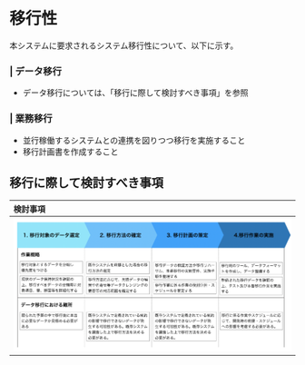 # 移行性
本システムに要求されるシステム移行性について、以下に示す。

### | データ移行
* データ移行については、「移行に際して検討すべき事項」を参照

### | 業務移行
* 並行稼働するシステムとの連携を図りつつ移行を実施すること
* 移行計画書を作成すること


## 移行に際して検討すべき事項
|検討事項|
|:---|
|![image](./image/portability.png)|